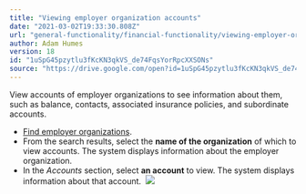 ```yaml
---
title: "Viewing employer organization accounts"
date: "2021-03-02T19:33:30.808Z"
url: "general-functionality/financial-functionality/viewing-employer-organization-accounts.html"
author: Adam Humes
version: 18
id: "1uSpG45pzytlu3fKcKN3qkVS_de74FqsYorRpcXXSONs"
source: "https://drive.google.com/open?id=1uSpG45pzytlu3fKcKN3qkVS_de74FqsYorRpcXXSONs"
---
```

View accounts of employer organizations to see information about them, such as balance, contacts, associated insurance policies, and subordinate accounts.

* [F](finding-employer-organizations.html)[ind employer organizations](finding-employer-organizations.html).
* From the search results, select the <strong>name of the organization</strong> of which to view accounts. The system displays information about the employer organization.
* In the <em>Accounts</em> section, select <strong>an account</strong> to view. The system displays information about that account.   ![](viewing-employer-organization-accounts.images/image1.png)
